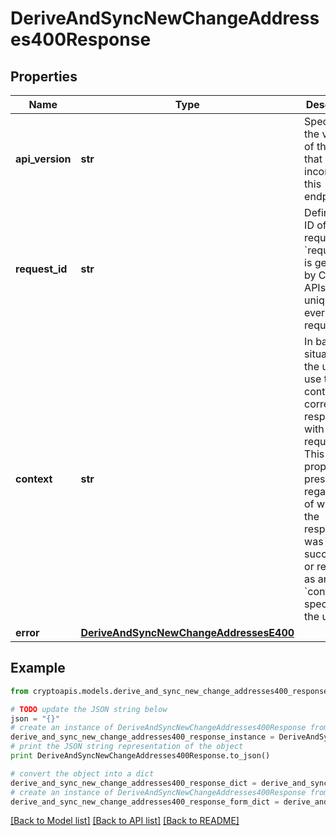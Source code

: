 # DeriveAndSyncNewChangeAddresses400Response


## Properties
Name | Type | Description | Notes
------------ | ------------- | ------------- | -------------
**api_version** | **str** | Specifies the version of the API that incorporates this endpoint. | 
**request_id** | **str** | Defines the ID of the request. The &#x60;requestId&#x60; is generated by Crypto APIs and it&#39;s unique for every request. | 
**context** | **str** | In batch situations the user can use the context to correlate responses with requests. This property is present regardless of whether the response was successful or returned as an error. &#x60;context&#x60; is specified by the user. | [optional] 
**error** | [**DeriveAndSyncNewChangeAddressesE400**](DeriveAndSyncNewChangeAddressesE400.md) |  | 

## Example

```python
from cryptoapis.models.derive_and_sync_new_change_addresses400_response import DeriveAndSyncNewChangeAddresses400Response

# TODO update the JSON string below
json = "{}"
# create an instance of DeriveAndSyncNewChangeAddresses400Response from a JSON string
derive_and_sync_new_change_addresses400_response_instance = DeriveAndSyncNewChangeAddresses400Response.from_json(json)
# print the JSON string representation of the object
print DeriveAndSyncNewChangeAddresses400Response.to_json()

# convert the object into a dict
derive_and_sync_new_change_addresses400_response_dict = derive_and_sync_new_change_addresses400_response_instance.to_dict()
# create an instance of DeriveAndSyncNewChangeAddresses400Response from a dict
derive_and_sync_new_change_addresses400_response_form_dict = derive_and_sync_new_change_addresses400_response.from_dict(derive_and_sync_new_change_addresses400_response_dict)
```
[[Back to Model list]](../README.md#documentation-for-models) [[Back to API list]](../README.md#documentation-for-api-endpoints) [[Back to README]](../README.md)


